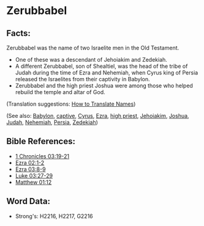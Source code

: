 # Zerubbabel #

## Facts: ##

Zerubbabel was the name of two Israelite men in the Old Testament.

* One of these was a descendant of Jehoiakim and Zedekiah.
* A different Zerubbabel, son of Shealtiel, was the head of the tribe of Judah during the time of Ezra and Nehemiah, when Cyrus king of Persia released the Israelites from their captivity in Babylon.
* Zerubbabel and the high priest Joshua were among those who helped rebuild the temple and altar of God. 

(Translation suggestions: [How to Translate Names](rc://en/ta/man/translate/translate-names))

(See also: [Babylon](../names/babylon.md), [captive](../other/captive.md), [Cyrus](../names/cyrus.md), [Ezra](../names/ezra.md), [high priest](../kt/highpriest.md), [Jehoiakim](../names/jehoiakim.md), [Joshua](../names/joshua.md), [Judah](../names/judah.md), [Nehemiah](../names/nehemiah.md), [Persia](../names/persia.md), [Zedekiah](../names/zedekiah.md))

## Bible References: ##

* [1 Chronicles 03:19-21](rc://en/tn/help/1ch/03/19)
* [Ezra 02:1-2](rc://en/tn/help/ezr/02/01)
* [Ezra 03:8-9](rc://en/tn/help/ezr/03/08)
* [Luke 03:27-29](rc://en/tn/help/luk/03/27)
* [Matthew 01:12](rc://en/tn/help/mat/01/12)

## Word Data: ##

* Strong's: H2216, H2217, G2216
